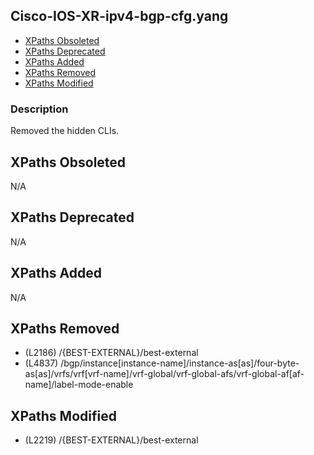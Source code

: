 ## Cisco-IOS-XR-ipv4-bgp-cfg.yang

- [XPaths Obsoleted](#xpaths-obsoleted)
- [XPaths Deprecated](#xpaths-deprecated)
- [XPaths Added](#xpaths-added)
- [XPaths Removed](#xpaths-removed)
- [XPaths Modified](#xpaths-modified)

### Description

Removed the hidden CLIs.

## XPaths Obsoleted

N/A

## XPaths Deprecated

N/A

## XPaths Added

N/A

## XPaths Removed

- (L2186)	/{BEST-EXTERNAL}/best-external
- (L4837)	/bgp/instance[instance-name]/instance-as[as]/four-byte-as[as]/vrfs/vrf[vrf-name]/vrf-global/vrf-global-afs/vrf-global-af[af-name]/label-mode-enable

## XPaths Modified

- (L2219)	/{BEST-EXTERNAL}/best-external


